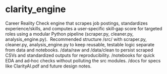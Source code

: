 # clarity_engine
Career Reality Check engine that scrapes job postings, standardizes experience/skills, and computes a user‑specific skill‑gap score for targeted roles using a modular Python pipeline (scraper.py, cleaner.py, analysis_engine.py). 
Recommended structure
/src/ with scraper.py, cleaner.py, analysis_engine.py to keep reusable, testable logic separate from data and notebooks. 
/data/raw and /data/clean to persist scraped CSVs and standardized outputs for reproducibility. 
/notebooks for quick EDA and ad‑hoc checks without polluting the src modules. 
/docs for specs like ClarityAI.pdf and future design notes.

